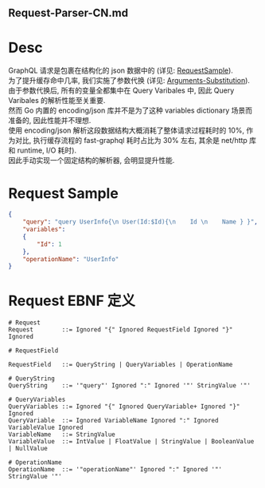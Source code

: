Request-Parser-CN.md
--------------------

# Desc

GraphQL 请求是包裹在结构化的 json 数据中的 (详见: [RequestSample](#Request-Sample)).  
为了提升缓存命中几率, 我们实施了参数代换 (详见: [Arguments-Substitution](./Arguments-Substitution-CN.md)).  
由于参数代换后, 所有的变量全都集中在 Query Varibales 中, 因此 Query Varibales 的解析性能至关重要.  
然而 Go 内置的 encoding/json 库并不是为了这种 variables dictionary 场景而准备的, 因此性能并不理想.  
使用 encoding/json 解析这段数据结构大概消耗了整体请求过程耗时的 10%, 作为对比, 执行缓存流程的 fast-graphql 耗时占比为 30% 左右, 其余是 net/http 库和 runtime, I/O 耗时).  
因此手动实现一个固定结构的解析器, 会明显提升性能.  





# Request Sample

```json
{
    "query": "query UserInfo{\n User(Id:$Id){\n    Id \n    Name } }",
    "variables":
    {
        "Id": 1
    },
    "operationName": "UserInfo"
}
```

# Request EBNF 定义

```ebnf
# Request
Request        ::= Ignored "{" Ignored RequestField Ignored "}" Ignored

# RequestField

RequestField   ::= QueryString | QueryVariables | OperationName

# QueryString
QueryString    ::= '"query"' Ignored ":" Ignored '"' StringValue '"'

# QueryVariables
QueryVariables ::= Ignored "{" Ignored QueryVariable+ Ignored "}" Ignored
QueryVariable  ::= Ignored VariableName Ignored ":" Ignored VariableValue Ignored
VariableName   ::= StringValue
VariableValue  ::= IntValue | FloatValue | StringValue | BooleanValue | NullValue 

# OperationName
OperationName  ::= '"operationName"' Ignored ":" Ignored '"' StringValue '"'
```